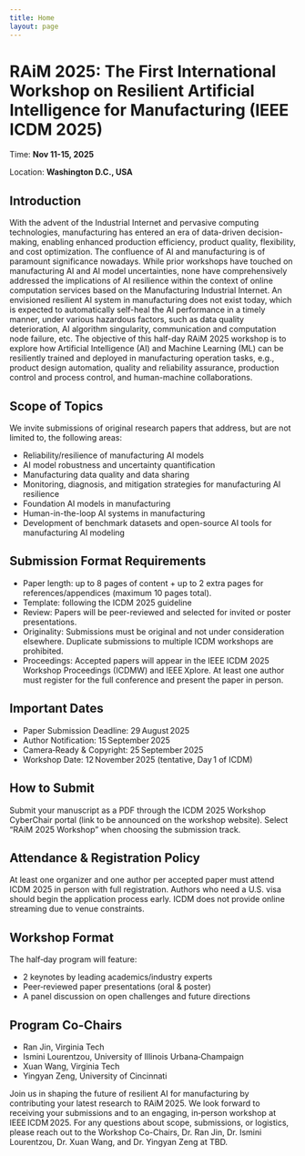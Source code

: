 ```yaml
---
title: Home
layout: page
---
```


# RAiM 2025: The First International Workshop on Resilient Artificial Intelligence for Manufacturing (IEEE ICDM 2025)

Time: **Nov 11-15, 2025**

Location: **Washington D.C., USA**


## Introduction
With the advent of the Industrial Internet and pervasive computing technologies, manufacturing has entered an era of data-driven decision-making, enabling enhanced production efficiency, product quality, flexibility, and cost optimization. The confluence of AI and manufacturing is of paramount significance nowadays. While prior workshops have touched on manufacturing AI and AI model uncertainties, none have comprehensively addressed the implications of AI resilience within the context of online computation services based on the Manufacturing Industrial Internet. An envisioned resilient AI system in manufacturing does not exist today, which is expected to automatically self-heal the AI performance in a timely manner, under various hazardous factors, such as data quality deterioration, AI algorithm singularity, communication and computation node failure, etc. The objective of this half-day RAiM 2025 workshop is to explore how Artificial Intelligence (AI) and Machine Learning (ML) can be resiliently trained and deployed in manufacturing operation tasks, e.g., product design automation, quality and reliability assurance, production control and process control, and human-machine collaborations.

## Scope of Topics
We invite submissions of original research papers that address, but are not limited to, the following areas:

- Reliability/resilience of manufacturing AI models
- AI model robustness and uncertainty quantification
- Manufacturing data quality and data sharing
- Monitoring, diagnosis, and mitigation strategies for manufacturing AI resilience
- Foundation AI models in manufacturing
- Human-in-the-loop AI systems in manufacturing
- Development of benchmark datasets and open-source AI tools for manufacturing AI modeling

## Submission Format Requirements
-	Paper length: up to 8 pages of content + up to 2 extra pages for references/appendices (maximum 10 pages total).
-	Template: following the ICDM 2025 guideline
-	Review: Papers will be peer-reviewed and selected for invited or poster presentations.
-	Originality: Submissions must be original and not under consideration elsewhere. Duplicate submissions to multiple ICDM workshops are prohibited.
-	Proceedings: Accepted papers will appear in the IEEE ICDM 2025 Workshop Proceedings (ICDMW) and IEEE Xplore. At least one author must register for the full conference and present the paper in person.

## Important Dates 
-	Paper Submission Deadline: 29 August 2025
-	Author Notification: 15 September 2025
-	Camera‑Ready & Copyright: 25 September 2025
-	Workshop Date: 12 November 2025 (tentative, Day 1 of ICDM)

## How to Submit
Submit your manuscript as a PDF through the ICDM 2025 Workshop CyberChair portal (link to be announced on the workshop website). Select “RAiM 2025 Workshop” when choosing the submission track.

## Attendance & Registration Policy
At least one organizer and one author per accepted paper must attend ICDM 2025 in person with full registration. Authors who need a U.S. visa should begin the application process early. ICDM does not provide online streaming due to venue constraints.

## Workshop Format
The half‑day program will feature:

- 2 keynotes by leading academics/industry experts
- Peer‑reviewed paper presentations (oral & poster)
- A panel discussion on open challenges and future directions

## Program Co-Chairs
- Ran Jin, Virginia Tech
- Ismini Lourentzou, University of Illinois Urbana‑Champaign
- Xuan Wang, Virginia Tech
- Yingyan Zeng, University of Cincinnati

Join us in shaping the future of resilient AI for manufacturing by contributing your latest research to RAiM 2025. We look forward to receiving your submissions and to an engaging, in‑person workshop at IEEE ICDM 2025.
For any questions about scope, submissions, or logistics, please reach out to the Workshop Co-Chairs, Dr. Ran Jin, Dr. Ismini Lourentzou, Dr. Xuan Wang, and Dr. Yingyan Zeng at TBD.
